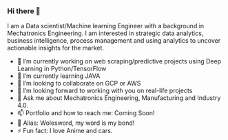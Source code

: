 ### Hi there 👋
I am a Data scientist/Machine learning Engineer with a background in Mechatronics Engineering. I am interested in strategic data analytics, business intelligence, process management and using analytics to uncover actionable insights for the market.

- 🔭 I’m currently working on web scraping/predictive projects using Deep Learning in Python/TensorFlow
- 🌱 I’m currently learning JAVA
- 👯 I’m looking to collaborate on GCP or AWS
- 🤔 I’m looking forward to working with you on real-life projects
- 💬 Ask me about Mechatronics Engineering, Manufacturing and Industry 4.0.
- 📫 Portfolio and how to reach me: Coming Soon!
- 🤔 Alias: Wolesword, my word is my bond!
- ⚡ Fun fact: I love Anime and cars.



